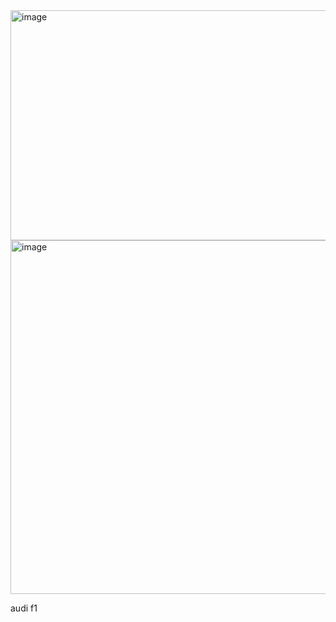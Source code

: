 <img width="1094" height="368" alt="image" src="https://github.com/user-attachments/assets/e722c730-9611-4ad1-9391-f3a90d080e5e" />
<img width="1620" height="566" alt="image" src="https://github.com/user-attachments/assets/bec0b2ec-e4d4-4172-aa99-09641ca1f861" />

audi f1
